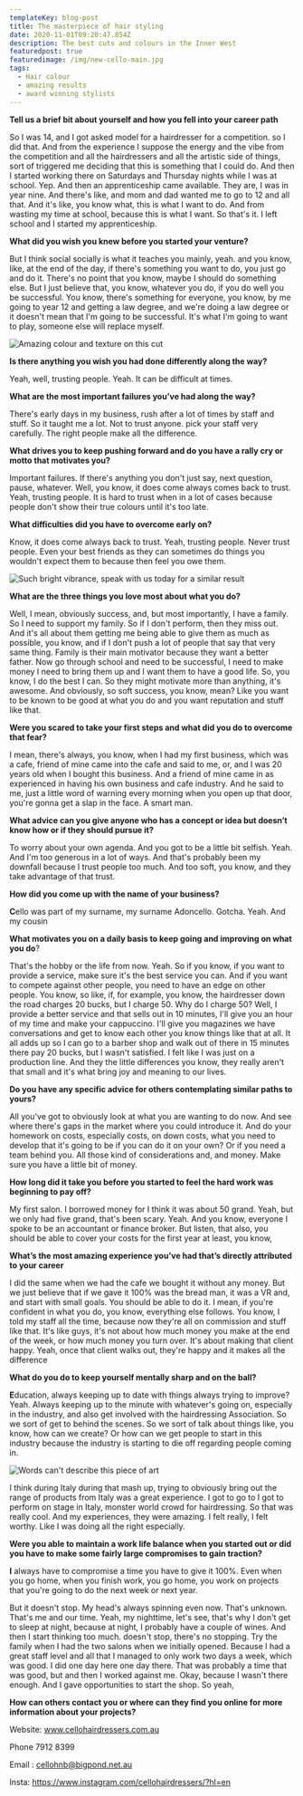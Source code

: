 ```yaml
---
templateKey: blog-post
title: The masterpiece of hair styling
date: 2020-11-01T09:20:47.854Z
description: The best cuts and colours in the Inner West
featuredpost: true
featuredimage: /img/new-cello-main.jpg
tags:
  - Hair colour
  - amazing results
  - award winning stylists
---
```

**Tell us a brief bit about yourself and how you fell into your career path** 

So I was 14, and I got asked model for a hairdresser for a competition. so I did that. And from the experience I suppose the energy and the vibe from the competition and all the hairdressers and all the artistic side of things, sort of triggered me deciding that this is something that I could do.  And then I started working there on Saturdays and Thursday nights while I was at school. Yep. And then an apprenticeship came available. They are, I was in year nine. And there's like, and mom and dad wanted me to go to 12 and all that. And it's like, you know what, this is what I want to do. And from wasting my time at school, because this is what I want. So that's it. I left school and I started my apprenticeship.

**What did you wish you knew before you started your venture?**

But I think social socially is what it teaches you mainly, yeah. and you know, like, at the end of the day, if there's something you want to do, you just go and do it. There's no point that you know, maybe I should do something else. But I just believe that, you know, whatever you do, if you do well you be successful. You know, there's something for everyone, you know, by me going to year 12 and getting a law degree, and we're doing a law degree or it doesn't mean that I'm going to be successful. It's what I'm going to want to play, someone else will replace myself.

![](/img/Untitled-1.jpg "Amazing colour and texture on this cut")

**Is there anything you wish you had done differently along the way?**

Yeah, well, trusting people. Yeah.  It can be difficult at times.

**What are the most important failures you’ve had along the way?**

There's early days in my business, rush after a lot of times by staff and stuff. So it taught me a lot. Not to trust anyone. pick your staff very carefully.  The right people make all the difference.

**What drives you to keep pushing forward and do you have a rally cry or motto that motivates you?**

Important failures. If there's anything you don't just say, next question, pause, whatever. Well, you know, it does come always comes back to trust. Yeah, trusting people. It is hard to trust when in a lot of cases because people don't show their true colours until it's too late.  

**What difficulties did you have to overcome early on?**

Know, it does come always back to trust. Yeah, trusting people. Never trust people. Even your best friends as they can sometimes do things you wouldn't expect them to because then feel you owe them.

![](/img/Untitled-2.jpg "Such bright vibrance, speak with us today for a similar result")

**What are the three things you love most about what you do?**

Well, I mean, obviously success, and, but most importantly, I have a family. So I need to support my family. So if I don't perform, then they miss out. And it's all about them getting me being able to give them as much as possible, you know, and if I don't push a lot of people that say that very same thing. Family is their main motivator because they want a better father.  Now go through school and need to be successful, I need to make money I need to bring them up and I want them to have a good life. So, you know, I do the best I can. So they might motivate more than anything, it's awesome. And obviously, so soft success, you know, mean? Like you want to be known to be good at what you do and you want reputation and stuff like that.

**Were you scared to take your first steps and what did you do to overcome that fear?**

I mean, there's always, you know, when I had my first business, which was a cafe, friend of mine came into the cafe and said to me, or, and I was 20 years old when I bought this business. And a friend of mine came in as experienced in having his own business and cafe industry. And he said to me, just a little word of warning every morning when you open up that door, you're gonna get a slap in the face. A smart man.  

**What advice can you give anyone who has a concept or idea but doesn’t know how or if they should pursue it?**

To worry about your own agenda. And you got to be a little bit selfish. Yeah. And I'm too generous in a lot of ways. And that's probably been my downfall because I trust people too much. And too soft, you know, and they take advantage of that trust.

**How did you come up with the name of your business?**

**C**ello was part of my surname, my surname Adoncello. Gotcha. Yeah. And my cousin

**What motivates you on a daily basis to keep going and improving on what you do**?

That's the hobby or the life from now. Yeah. So if you know, if you want to provide a service, make sure it's the best service you can. And if you want to compete against other people, you need to have an edge on other people. You know, so like, if, for example, you know, the hairdresser down the road charges 20 bucks, but I charge 50. Why do I charge 50? Well, I provide a better service and that sells out in 10 minutes, I'll give you an hour of my time and make your cappuccino. I'll give you magazines we have conversations and get to know each other you know things like that at all. It all adds up so I can go to a barber shop and walk out of there in 15 minutes there pay 20 bucks, but I wasn't satisfied. I felt like I was just on a production line. And they the little differences you know, they really aren't that small and it's what bring joy and meaning to our lives.

**Do you have any specific advice for others contemplating similar paths to yours?**

All you've got to obviously look at what you are wanting to do now. And see where there's gaps in the market where you could introduce it.  And do your homework on costs, especially costs, on down costs, what you need to develop that it's going to be if you can do it on your own? Or if you need a team behind you. All those kind of considerations and, and money. Make sure you have a little bit of money.

**How long did it take you before you started to feel the hard work was beginning to pay off?**

My first salon. I borrowed money for I think it was about 50 grand. Yeah, but we only had five grand, that's been scary. Yeah. And you know, everyone I spoke to be an accountant or finance broker. But listen, that also, you should be able to cover your costs for the first year at least, you know,

**What’s the most amazing experience you’ve had that’s directly attributed to your career**

I did the same when we had the cafe we bought it without any money. But we just believe that if we gave it 100% was the bread man, it was a VR and, and start with small goals. You should be able to do it. I mean, if you're confident in what you do, you know, everything else follows. You know, I told my staff all the time, because now they're all on commission and stuff like that. It's like guys, it's not about how much money you make at the end of the week, or how much money you turn over. It's about making that client happy. Yeah, once that client walks out, they're happy and it makes all the difference

**What do you do to keep yourself mentally sharp and on the ball?**

**E**ducation, always keeping up to date with things always trying to improve? Yeah. Always keeping up to the minute with whatever's going on, especially in the industry, and also get involved with the hairdressing Association. So we sort of get to behind the scenes. So we sort of talk about things like, you know, how can we create? Or how can we get people to start in this industry because the industry is starting to die off regarding people coming in.

![](/img/Untitled-3.jpg "Words can't describe this piece of art")

I think during Italy during that mash up, trying to obviously bring out the range of products from Italy was a great experience. I got to go to I got to perform on stage in Italy, monster world crowd for hairdressing. So that was really cool. And my experiences, they were amazing. I felt really, I felt worthy. Like I was doing all the right especially.

**Were you able to maintain a work life balance when you started out or did you have to make some fairly large compromises to gain traction?**

**I** always have to compromise a time you have to give it 100%. Even when you go home, when you finish work, you go home, you work on projects that you're going to do the next week or next year.

But it doesn't stop. My head's always spinning even now. That's unknown. That's me and our time. Yeah, my nighttime, let's see, that's why I don't get to sleep at night, because at night, I probably have a couple of wines. And then I start thinking too much. doesn't stop, there's no stopping. Try the family when I had the two salons when we initially opened. Because I had a great staff level and all that I managed to only work two days a week, which was good. I did one day here one day there. That was probably a time that was good, but and then I worked against me. Okay, because I wasn't there enough. And I gave opportunities to start the shop. So yeah,

**How can others contact you or where can they find you online for more information about your projects?** 

Website: www.cellohairdressers.com.au

Phone 7912 8399

Email : cellohnb@bigpond.net.au

Insta: https://www.instagram.com/cellohairdressers/?hl=en